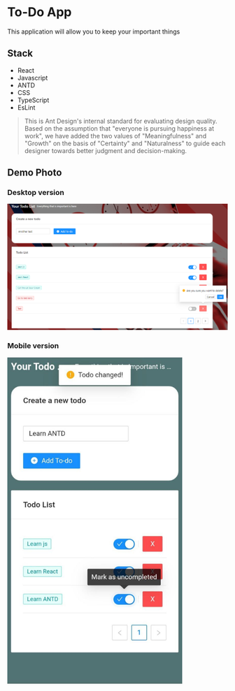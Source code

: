 # To-Do App
This application will allow you to keep your important things

## Stack 
- React
- Javascript
- ANTD
- CSS
- TypeScript
- EsLint

> This is Ant Design's internal standard for evaluating design quality. Based on the assumption that "everyone is pursuing happiness at work", we have added the two values of "Meaningfulness" and "Growth" on the basis of "Certainty" and "Naturalness" to guide each designer towards better judgment and decision-making.

## Demo Photo
### Desktop version
<img src="https://github.com/Pavel-Parkhomenko/ANT-ToDo/blob/main/src/assets/preview/todo-antd-desktop.png" width="600" alt="desctop"/>

### Mobile version
<img src="https://github.com/Pavel-Parkhomenko/ANT-ToDo/blob/main/src/assets/preview/todo-antd-mobile.jpg" width="400" alt="mobile"/>
